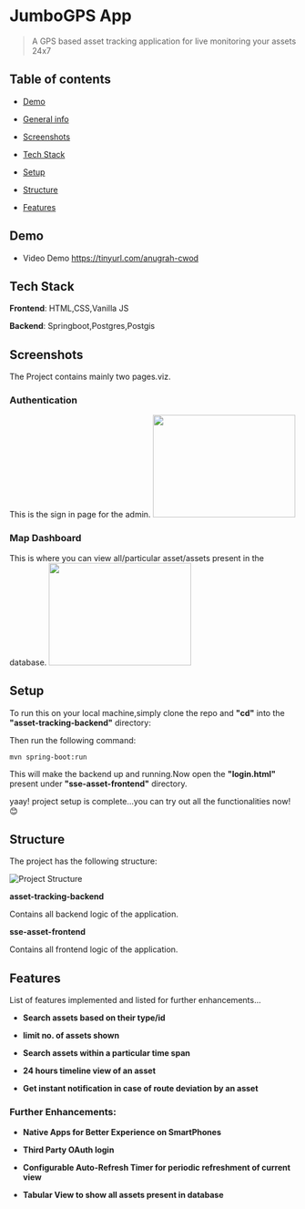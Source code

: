 # JumboGPS App
> A GPS based asset tracking application for live monitoring your assets 24x7

## Table of contents
* [Demo](#demo)

* [General info](#general-info)

* [Screenshots](#screenshots)

* [Tech Stack](#Tech-Stack)

* [Setup](#setup)

* [Structure](#structure)

* [Features](#features)

## Demo

- Video Demo https://tinyurl.com/anugrah-cwod

## Tech Stack

**Frontend**: HTML,CSS,Vanilla JS

**Backend**: Springboot,Postgres,Postgis

## Screenshots
The Project contains mainly two pages.viz.

### Authentication
This is the sign in page for the admin.
<img src="./images/Auth.png" style="width:250px;height:180px;"/>


### Map Dashboard
This is where you can view all/particular asset/assets present in the database.
<img src="./images/Dashboard.png" style="width:250px;height:180px;"/>

## Setup
To run this on your local machine,simply clone the repo and **"cd"** into the **"asset-tracking-backend"** directory:

Then run the following command:

```
mvn spring-boot:run
```

This will make the backend up and running.Now open the **"login.html"** present under **"sse-asset-frontend"** directory.

yaay! project setup is complete...you can try out all the functionalities now!😊

## Structure
The project has the following structure:

![Project Structure](./images/Structure.png)

**asset-tracking-backend**

Contains all backend logic of the application.

**sse-asset-frontend**

Contains all frontend logic of the application.

## Features
List of features implemented and listed for further enhancements...

* **Search assets based on their type/id**

* **limit no. of assets shown**

* **Search assets within a particular time span**

* **24 hours timeline view of an asset**

* **Get instant notification in case of route deviation by an asset**


### Further Enhancements:

* **Native Apps for Better Experience on SmartPhones**

* **Third Party OAuth login**

* **Configurable Auto-Refresh Timer for periodic refreshment of current view**

* **Tabular View to show all assets present in database**
